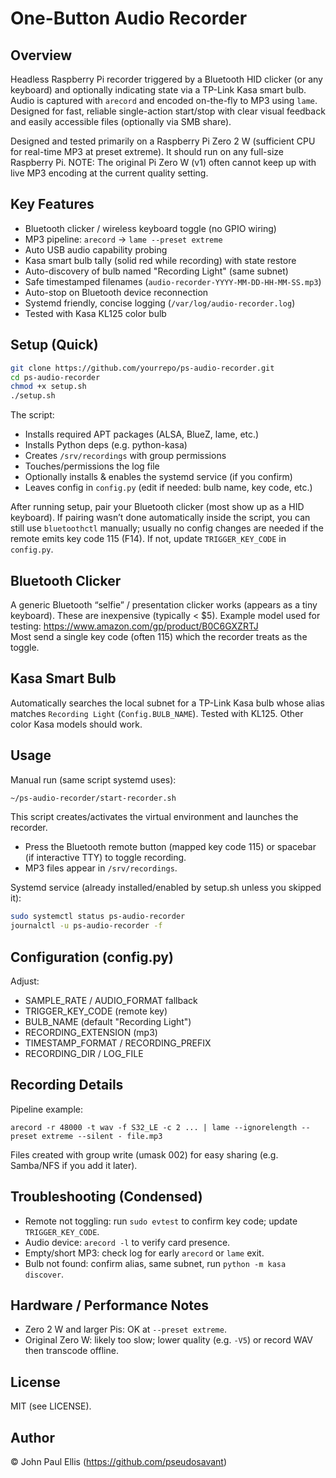 # One-Button Audio Recorder

## Overview

Headless Raspberry Pi recorder triggered by a Bluetooth HID clicker (or any keyboard) and optionally indicating state via a TP-Link Kasa smart bulb. Audio is captured with `arecord` and encoded on-the-fly to MP3 using `lame`. Designed for fast, reliable single-action start/stop with clear visual feedback and easily accessible files (optionally via SMB share).

Designed and tested primarily on a Raspberry Pi Zero 2 W (sufficient CPU for real-time MP3 at preset extreme). It should run on any full-size Raspberry Pi. NOTE: The original Pi Zero W (v1) often cannot keep up with live MP3 encoding at the current quality setting.

## Key Features

- Bluetooth clicker / wireless keyboard toggle (no GPIO wiring)
- MP3 pipeline: `arecord` -> `lame --preset extreme`
- Auto USB audio capability probing
- Kasa smart bulb tally (solid red while recording) with state restore
- Auto-discovery of bulb named "Recording Light" (same subnet)
- Safe timestamped filenames (`audio-recorder-YYYY-MM-DD-HH-MM-SS.mp3`)
- Auto-stop on Bluetooth device reconnection
- Systemd friendly, concise logging (`/var/log/audio-recorder.log`)
- Tested with Kasa KL125 color bulb

## Setup (Quick)

```sh
git clone https://github.com/yourrepo/ps-audio-recorder.git
cd ps-audio-recorder
chmod +x setup.sh
./setup.sh
```

The script:

- Installs required APT packages (ALSA, BlueZ, lame, etc.)
- Installs Python deps (e.g. python-kasa)
- Creates `/srv/recordings` with group permissions
- Touches/permissions the log file
- Optionally installs & enables the systemd service (if you confirm)
- Leaves config in `config.py` (edit if needed: bulb name, key code, etc.)

After running setup, pair your Bluetooth clicker (most show up as a HID keyboard). If pairing wasn’t done automatically inside the script, you can still use `bluetoothctl` manually; usually no config changes are needed if the remote emits key code 115 (F14). If not, update `TRIGGER_KEY_CODE` in `config.py`.

## Bluetooth Clicker
A generic Bluetooth “selfie” / presentation clicker works (appears as a tiny keyboard). These are inexpensive (typically < $5). Example model used for testing: https://www.amazon.com/gp/product/B0C6GXZRTJ  
Most send a single key code (often 115) which the recorder treats as the toggle.

## Kasa Smart Bulb

Automatically searches the local subnet for a TP-Link Kasa bulb whose alias matches `Recording Light` (`Config.BULB_NAME`). Tested with KL125. Other color Kasa models should work.

## Usage

Manual run (same script systemd uses):
```sh
~/ps-audio-recorder/start-recorder.sh
```
This script creates/activates the virtual environment and launches the recorder.  
- Press the Bluetooth remote button (mapped key code 115) or spacebar (if interactive TTY) to toggle recording.
- MP3 files appear in `/srv/recordings`.

Systemd service (already installed/enabled by setup.sh unless you skipped it):
```sh
sudo systemctl status ps-audio-recorder
journalctl -u ps-audio-recorder -f
```

## Configuration (config.py)

Adjust:

- SAMPLE_RATE / AUDIO_FORMAT fallback
- TRIGGER_KEY_CODE (remote key)
- BULB_NAME (default "Recording Light")
- RECORDING_EXTENSION (mp3)
- TIMESTAMP_FORMAT / RECORDING_PREFIX
- RECORDING_DIR / LOG_FILE

## Recording Details

Pipeline example:

```
arecord -r 48000 -t wav -f S32_LE -c 2 ... | lame --ignorelength --preset extreme --silent - file.mp3
```

Files created with group write (umask 002) for easy sharing (e.g. Samba/NFS if you add it later).

## Troubleshooting (Condensed)

- Remote not toggling: run `sudo evtest` to confirm key code; update `TRIGGER_KEY_CODE`.
- Audio device: `arecord -l` to verify card presence.
- Empty/short MP3: check log for early `arecord` or `lame` exit.
- Bulb not found: confirm alias, same subnet, run `python -m kasa discover`.

## Hardware / Performance Notes

- Zero 2 W and larger Pis: OK at `--preset extreme`.
- Original Zero W: likely too slow; lower quality (e.g. `-V5`) or record WAV then transcode offline.

## License

MIT (see LICENSE).

## Author

© John Paul Ellis (https://github.com/pseudosavant)